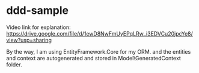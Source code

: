 # ddd-sample

Video link for explanation:
https://drive.google.com/file/d/1ewD8NwFmUyEPqLRw_i3EDVCu20jpcYe8/view?usp=sharing


By the way, I am using EntityFramework.Core for my ORM.
and the entities and context are autogenerated and stored
in Model\GeneratedContext folder.
